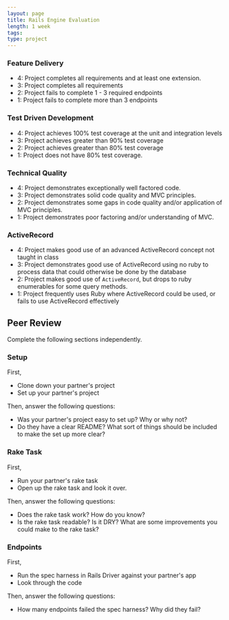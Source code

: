 ```yaml
---
layout: page
title: Rails Engine Evaluation
length: 1 week
tags:
type: project
---
```


### Feature Delivery

* 4: Project completes all requirements and at least one extension.
* 3: Project completes all requirements
* 2: Project fails to complete 1 - 3 required endpoints
* 1: Project fails to complete more than 3 endpoints

### Test Driven Development

* 4: Project achieves 100% test coverage at the unit and integration levels
* 3: Project achieves greater than 90% test coverage
* 2: Project achieves greater than 80% test coverage
* 1: Project does not have 80% test coverage.

### Technical Quality

* 4: Project demonstrates exceptionally well factored code.
* 3: Project demonstrates solid code quality and MVC principles.
* 2: Project demonstrates some gaps in code quality and/or application of MVC principles.
* 1: Project demonstrates poor factoring and/or understanding of MVC.

### ActiveRecord

* 4: Project makes good use of an advanced ActiveRecord concept not taught in class
* 3: Project demonstrates good use of ActiveRecord using no ruby to process data that could otherwise be done by the database
* 2: Project makes good use of `ActiveRecord`, but drops to ruby enumerables for some query methods.
* 1: Project frequently uses Ruby where ActiveRecord could be used, or fails to use ActiveRecord effectively

## Peer Review

Complete the following sections independently.

### Setup

First,

* Clone down your partner's project
* Set up your partner's project

Then, answer the following questions:

* Was your partner's project easy to set up? Why or why not?
* Do they have a clear README? What sort of things should be included to make the set up more clear?

### Rake Task

First,

* Run your partner's rake task
* Open up the rake task and look it over.

Then, answer the following questions:

* Does the rake task work? How do you know?
* Is the rake task readable? Is it DRY? What are some improvements you could make to the rake task?

### Endpoints

First,

* Run the spec harness in Rails Driver against your partner's app
* Look through the code

Then, answer the following questions:

* How many endpoints failed the spec harness? Why did they fail?
